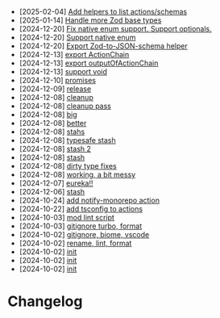 - [2025-02-04] [Add helpers to list actions/schemas](https://github.com/RubricLab/actions/commit/cee59819674a5b299ee63cfca761166e2cf6a62d)
- [2025-01-14] [Handle more Zod base types](https://github.com/RubricLab/actions/commit/8fb8a8ab74c120ee9c0c965c615b1edbf0f53821)
- [2024-12-20] [Fix native enum support. Support optionals.](https://github.com/RubricLab/actions/commit/5b25dd57dc80418d957efc1a00276e916af2d7b6)
- [2024-12-20] [Support native enum](https://github.com/RubricLab/actions/commit/2d48427e3e33bb32cafea71683cbcd4fb4bf8c4b)
- [2024-12-20] [Export Zod-to-JSON-schema helper](https://github.com/RubricLab/actions/commit/1dfb96c59e6bdc913eef07466be62dbc23889ab7)
- [2024-12-13] [export ActionChain](https://github.com/RubricLab/actions/commit/35b77458820be10b834bf26ba8d943bd41826007)
- [2024-12-13] [export outputOfActionChain](https://github.com/RubricLab/actions/commit/427d324a1b6b9c52def53e74802ab0c92ab1743a)
- [2024-12-13] [support void](https://github.com/RubricLab/actions/commit/6cff05708363927be83ccfa2f12ebab8d5b53d52)
- [2024-12-10] [promises](https://github.com/RubricLab/actions/commit/d882427190b23e807a98505c5135eb035133e15e)
- [2024-12-09] [release](https://github.com/RubricLab/actions/commit/8d20b1d36a8166ee043a20db7b82242b06a028cb)
- [2024-12-08] [cleanup](https://github.com/RubricLab/actions/commit/fee42337405868e24dd20a26c1bad661e77316f0)
- [2024-12-08] [cleanup pass](https://github.com/RubricLab/actions/commit/309e6fff5aba5f48833601228631b9f0fb490a6b)
- [2024-12-08] [big](https://github.com/RubricLab/actions/commit/981aef87bc01ad2a1ea1e67f193eb2c1e28a1d4a)
- [2024-12-08] [better](https://github.com/RubricLab/actions/commit/72348cfd63a6c630ff5743430a233ce0fd60d1f8)
- [2024-12-08] [stahs](https://github.com/RubricLab/actions/commit/66a96681ec58560d9ab51f0750a4f1b692c934df)
- [2024-12-08] [typesafe stash](https://github.com/RubricLab/actions/commit/a9a7301a433bd6eb94b22b68396364cc487fb198)
- [2024-12-08] [stash 2](https://github.com/RubricLab/actions/commit/5e68fe91f62eb3787d08bcab095d9d744803f87d)
- [2024-12-08] [stash](https://github.com/RubricLab/actions/commit/600c7fba1ae9c4c6482e563da33b36cfc19d2b88)
- [2024-12-08] [dirty type fixes](https://github.com/RubricLab/actions/commit/743b41256f1de3a134ea3bcbf0859692f2ac1320)
- [2024-12-08] [working, a bit messy](https://github.com/RubricLab/actions/commit/53c54305c5f164df8e0c8b98bde306ffef881405)
- [2024-12-07] [eureka!!](https://github.com/RubricLab/actions/commit/f080d1fbde2f16a08188766ff35dca951f4fc977)
- [2024-12-06] [stash](https://github.com/RubricLab/actions/commit/e880b74538f5f24b8311b3bdf120b1058c0c60d1)
- [2024-10-24] [add notify-monorepo action](https://github.com/RubricLab/actions/commit/6114893404f23d68deebfdd521d3aa2dd09617df)
- [2024-10-22] [add tsconfig to actions](https://github.com/RubricLab/actions/commit/ee614af0fd2366b6f20f5799d9baebd82e1d203c)
- [2024-10-03] [mod lint script](https://github.com/RubricLab/actions/commit/ac5fd2794fd2702d5c3b290e0ee0ce7aa3fb09eb)
- [2024-10-03] [gitignore turbo, format](https://github.com/RubricLab/actions/commit/d0f0154dbcd6adfcc3dd8c36f744c3b8241c8134)
- [2024-10-02] [gitignore, biome, vscode](https://github.com/RubricLab/actions/commit/9909ed3d80e070b2922b3d300edf9533ce271ee2)
- [2024-10-02] [rename, lint, format](https://github.com/RubricLab/actions/commit/daa1c23940d61887b572e951a70898cce5e0a7db)
- [2024-10-02] [init](https://github.com/RubricLab/actions/commit/8cac0caf408b8418820f1c1ab03ff4f3a0fd0f3a)
- [2024-10-02] [init](https://github.com/RubricLab/actions/commit/7d051dfcb6d43ae9daa9027d9f787ce0a259bed3)
- [2024-10-02] [init](https://github.com/RubricLab/actions/commit/a65e3ab1946b5ef01ff0ea3d8443720b6ddf079a)
# Changelog


